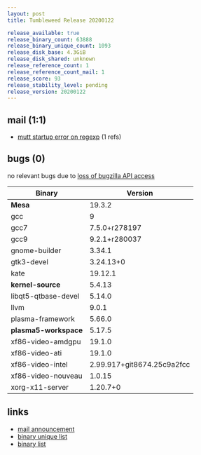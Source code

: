 ```yaml
---
layout: post
title: Tumbleweed Release 20200122

release_available: true
release_binary_count: 63888
release_binary_unique_count: 1093
release_disk_base: 4.3GiB
release_disk_shared: unknown
release_reference_count: 1
release_reference_count_mail: 1
release_score: 93
release_stability_level: pending
release_version: 20200122
---
```


## mail (1:1)

- [mutt startup error on regexp](https://lists.opensuse.org/opensuse-factory/2020-01/msg00283.html) (1 refs)

## bugs (0)

<!--more-->

no relevant bugs due to [loss of bugzilla API access](https://bugzilla.opensuse.org/show_bug.cgi?id=1157722)

Binary | Version
--- | ---
**Mesa** | 19.3.2
gcc | 9
gcc7 | 7.5.0+r278197
gcc9 | 9.2.1+r280037
gnome-builder | 3.34.1
gtk3-devel | 3.24.13+0
kate | 19.12.1
**kernel-source** | 5.4.13
libqt5-qtbase-devel | 5.14.0
llvm | 9.0.1
plasma-framework | 5.66.0
**plasma5-workspace** | 5.17.5
xf86-video-amdgpu | 19.1.0
xf86-video-ati | 19.1.0
xf86-video-intel | 2.99.917+git8674.25c9a2fcc
xf86-video-nouveau | 1.0.15
xorg-x11-server | 1.20.7+0

## links

- [mail announcement](https://lists.opensuse.org/opensuse-factory/2020-01/msg00272.html)
- [binary unique list](http://download.opensuse.org/history/20200122/rpm.unique.list)
- [binary list](http://download.opensuse.org/history/20200122/rpm.list)
